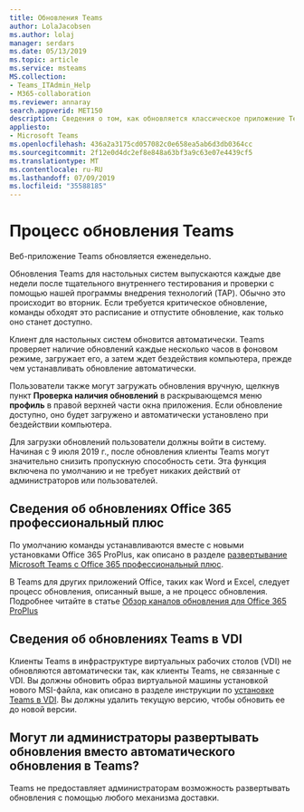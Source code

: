 ```yaml
---
title: Обновления Teams
author: LolaJacobsen
ms.author: lolaj
manager: serdars
ms.date: 05/13/2019
ms.topic: article
ms.service: msteams
MS.collection:
- Teams_ITAdmin_Help
- M365-collaboration
ms.reviewer: annaray
search.appverid: MET150
description: Сведения о том, как обновляется классическое приложение Teams.
appliesto:
- Microsoft Teams
ms.openlocfilehash: 436a2a3175cd057082c0e658ea5ab6d3db0364cc
ms.sourcegitcommit: 2f12e0d4dc2ef8e848a63bf3a9c63e07e4439cf5
ms.translationtype: MT
ms.contentlocale: ru-RU
ms.lasthandoff: 07/09/2019
ms.locfileid: "35588185"
---
```

# <a name="teams-update-process"></a>Процесс обновления Teams

Веб-приложение Teams обновляется еженедельно.

Обновления Teams для настольных систем выпускаются каждые две недели после тщательного внутреннего тестирования и проверки с помощью нашей программы внедрения технологий (TAP). Обычно это происходит во вторник. Если требуется критическое обновление, команды обходят это расписание и отпустите обновление, как только оно станет доступно.

Клиент для настольных систем обновится автоматически. Teams проверяет наличие обновлений каждые несколько часов в фоновом режиме, загружает его, а затем ждет бездействия компьютера, прежде чем устанавливать обновление автоматически.

Пользователи также могут загружать обновления вручную, щелкнув пункт **Проверка наличия обновлений** в раскрывающемся меню **профиль** в правой верхней части окна приложения. Если обновление доступно, оно будет загружено и автоматически установлено при бездействии компьютера.

Для загрузки обновлений пользователи должны войти в систему. Начиная с 9 июля 2019 г., после обновления клиенты Teams могут значительно снизить пропускную способность сети. Эта функция включена по умолчанию и не требует никаких действий от администраторов или пользователей.


## <a name="what-about-updates-to-office-365-proplus"></a>Сведения об обновлениях Office 365 профессиональный плюс

По умолчанию команды устанавливаются вместе с новыми установками Office 365 ProPlus, как описано в разделе [развертывание Microsoft Teams с Office 365 профессиональный плюс](https://docs.microsoft.com/DeployOffice/teams-install). 

В Teams для других приложений Office, таких как Word и Excel, следует процесс обновления, описанный выше, а не процесс обновления. Подробнее читайте в статье [Обзор каналов обновления для Office 365 ProPlus](https://docs.microsoft.com/DeployOffice/overview-of-update-channels-for-office-365-proplus)

## <a name="what-about-updates-to-teams-on-vdi"></a>Сведения об обновлениях Teams в VDI

Клиенты Teams в инфраструктуре виртуальных рабочих столов (VDI) не обновляются автоматически так, как клиенты Teams, не связанные с VDI. Вы должны обновить образ виртуальной машины установкой нового MSI-файла, как описано в разделе инструкции по [установке Teams в VDI](https://docs.microsoft.com/microsoftteams/teams-for-vdi#install-teams-on-vdi). Вы должны удалить текущую версию, чтобы обновить ее до новой версии.

## <a name="can-admins-deploy-updates-instead-of-teams-auto-updating"></a>Могут ли администраторы развертывать обновления вместо автоматического обновления в Teams?

Teams не предоставляет администраторам возможность развертывать обновления с помощью любого механизма доставки.
